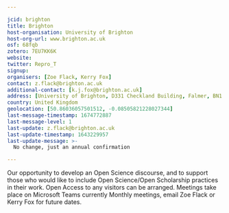 ```yaml
---

jcid: brighton
title: Brighton
host-organisation: University of Brighton
host-org-url: www.brighton.ac.uk
osf: 68fqb
zotero: 7EU7KK6K
website: 
twitter: Repro_T
signup: 
organisers: [Zoe Flack, Kerry Fox]
contact: z.flack@brighton.ac.uk
additional-contact: [k.j.fox@brighton.ac.uk]
address: [University of Brighton, D331 Checkland Building, Falmer, BN1 9PH]
country: United Kingdom
geolocation: [50.86036057501512, -0.08505821228027344]
last-message-timestamp: 1674772887
last-message-level: 1
last-update: z.flack@brighton.ac.uk
last-update-timestamp: 1643229957
last-update-message: >-
  No change, just an annual confirmation

---
```


Our opportunity to develop an Open Science discourse, and to support those who would like to include Open Science/Open Scholarship practices in their work. Open Access to any visitors can be arranged. Meetings take place on Microsoft Teams currently
Monthly meetings, email Zoe Flack or Kerry Fox for future dates.

